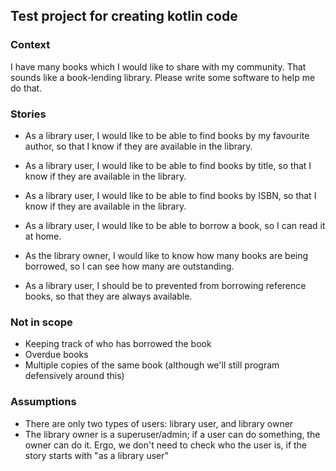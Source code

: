 ## Test project for creating kotlin code

### Context

I have many books which I would like to share with my community. That sounds like a book-lending library. Please write some software to help me do that.


### Stories

- As a library user, I would like to be able to find books by my favourite author, so that I know if they are available in the library.

- As a library user, I would like to be able to find books by title, so that I know if they are available in the library.

- As a library user, I would like to be able to find books by ISBN, so that I know if they are available in the library.

- As a library user, I would like to be able to borrow a book, so I can read it at home.

- As the library owner, I would like to know how many books are being borrowed, so I can see how many are outstanding.

- As a library user, I should be to prevented from borrowing reference books, so that they are always available.

### Not in scope

- Keeping track of who has borrowed the book
- Overdue books
- Multiple copies of the same book (although we'll still program defensively around this)

### Assumptions
- There are only two types of users: library user, and library owner
- The library owner is a superuser/admin; if a user can do something, the owner can do it. Ergo, we don't need to check who the 
  user is, if the story starts with "as a library user"
